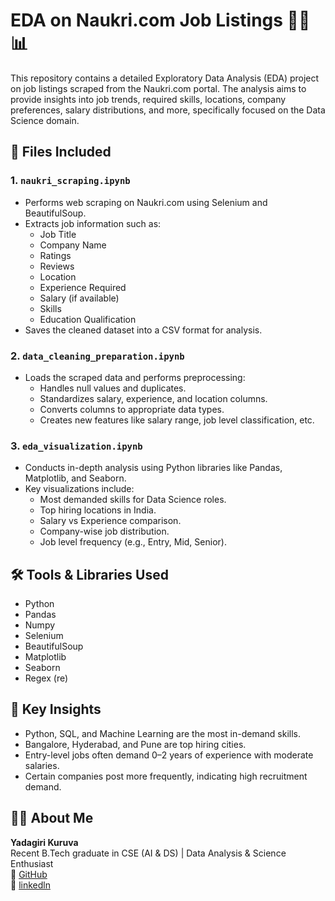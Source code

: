 # EDA on Naukri.com Job Listings 🧑‍💻📊

This repository contains a detailed Exploratory Data Analysis (EDA) project on job listings scraped from the Naukri.com portal. The analysis aims to provide insights into job trends, required skills, locations, company preferences, salary distributions, and more, specifically focused on the Data Science domain.

## 📁 Files Included

### 1. `naukri_scraping.ipynb`
- Performs web scraping on Naukri.com using Selenium and BeautifulSoup.
- Extracts job information such as:
  - Job Title
  - Company Name
  - Ratings
  - Reviews
  - Location
  - Experience Required
  - Salary (if available)
  - Skills
  - Education Qualification
- Saves the cleaned dataset into a CSV format for analysis.

### 2. `data_cleaning_preparation.ipynb`
- Loads the scraped data and performs preprocessing:
  - Handles null values and duplicates.
  - Standardizes salary, experience, and location columns.
  - Converts columns to appropriate data types.
  - Creates new features like salary range, job level classification, etc.

### 3. `eda_visualization.ipynb`
- Conducts in-depth analysis using Python libraries like Pandas, Matplotlib, and Seaborn.
- Key visualizations include:
  - Most demanded skills for Data Science roles.
  - Top hiring locations in India.
  - Salary vs Experience comparison.
  - Company-wise job distribution.
  - Job level frequency (e.g., Entry, Mid, Senior).

## 🛠️ Tools & Libraries Used

- Python
- Pandas
- Numpy
- Selenium
- BeautifulSoup
- Matplotlib
- Seaborn
- Regex (re)

## 📌 Key Insights

- Python, SQL, and Machine Learning are the most in-demand skills.
- Bangalore, Hyderabad, and Pune are top hiring cities.
- Entry-level jobs often demand 0–2 years of experience with moderate salaries.
- Certain companies post more frequently, indicating high recruitment demand.

## 🙋‍♂️ About Me

**Yadagiri Kuruva**  
Recent B.Tech graduate in CSE (AI & DS) | Data Analysis & Science Enthusiast  
🔗 [GitHub](https://github.com/k-yadagiri)  
🔗 [linkedln](https://www.linkedin.com/in/k-yadagiri)
